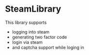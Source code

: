 # SteamLibrary
This library supports
 - logging into steam
 - generating two factor code
 - login via steam
 - and captcha support while loging in

